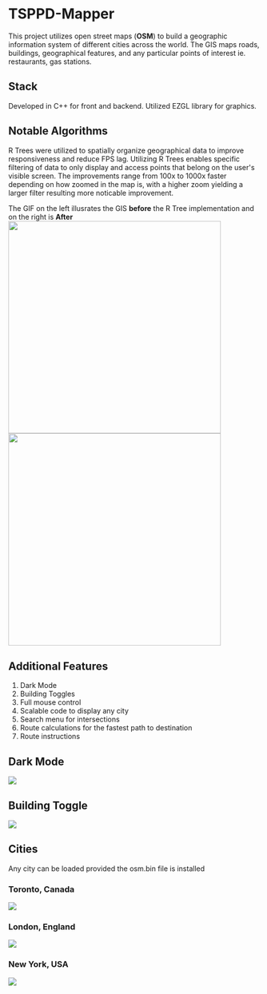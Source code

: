 # TSPPD-Mapper
This project utilizes open street maps (**OSM**) to build a geographic information system of different cities across the world. The GIS 
maps roads, buildings, geographical features, and any particular points of interest ie. restaurants, gas stations.
## Stack
Developed in C++ for front and backend. Utilized EZGL library for graphics.
## Notable Algorithms
R Trees were utilized to spatially organize geographical data to improve responsiveness and reduce FPS lag. Utilizing R Trees enables specific filtering of data to only display and access points that belong on the user's visible screen. The improvements range from 100x to 1000x faster depending on how zoomed in the map is, with a higher zoom yielding a larger filter resulting more noticable improvement. 

The GIF on the left illusrates the GIS **before** the R Tree implementation and on the right is **After** 
 <img src="Demo%20Material/NoRtreeGif.gif" width="425"/>  <img src="Demo%20Material/RTreeGif.gif" width="425"/>

## Additional Features
1) Dark Mode
2) Building Toggles
3) Full mouse control
4) Scalable code to display any city 
5) Search menu for intersections
6) Route calculations for the fastest path to destination
7) Route instructions
## Dark Mode
![](Demo%20Material/mapper_toronto_darkmode.PNG)
## Building Toggle
![](Demo%20Material/mapper_toronto_darkmode_buildingstoggle.PNG)
## Cities
Any city can be loaded provided the osm.bin file is installed
### Toronto, Canada
![](Demo%20Material/mapper_toronto.PNG)
### London, England
![](Demo%20Material/mapper_london.PNG)
### New York, USA
![](Demo%20Material/mapper_NY.PNG)
